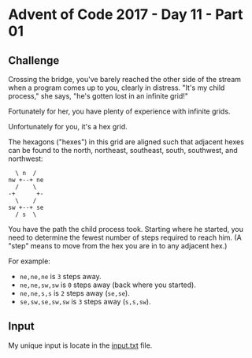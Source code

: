 # Advent of Code 2017 - Day 11 - Part 01

## Challenge
Crossing the bridge, you've barely reached the other side of the stream when a
program comes up to you,
clearly in distress.
"It's my child process," she says, "he's gotten lost in an infinite grid!"

Fortunately for her, you have plenty of experience with infinite grids.

Unfortunately for you, it's a hex grid.

The hexagons ("hexes") in this grid are aligned such that adjacent hexes can be
found to the north, northeast, southeast, south, southwest, and northwest:

```
  \ n  /
nw +--+ ne
  /    \
-+      +-
  \    /
sw +--+ se
  / s  \
```

You have the path the child process took.
Starting where he started,
you need to determine the fewest number of steps required to reach him.
(A "step" means to move from the hex you are in to any adjacent hex.)

For example:
- `ne,ne,ne` is `3` steps away.
- `ne,ne,sw,sw` is `0` steps away (back where you started).
- `ne,ne,s,s` is `2` steps away (`se,se`).
- `se,sw,se,sw,sw` is `3` steps away (`s,s,sw`).


## Input
My unique input is locate in the [input.txt](input.txt) file.
